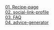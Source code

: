 <a href="https://marvelous-mandazi-0ee5cc.netlify.app/" target="_blank">01. Recipe-page</a>
<br>
<a href="https://eloquent-pixie-ba3607.netlify.app/" target="_blank">02. social-link-profile</a>
<br>
<a href="https://faq-mentor.netlify.app/" target="_blank">03. FAQ</a>
<br>
<a href="https://advice-generator-25.netlify.app/" target="_blank">04. advice-generator</a>
